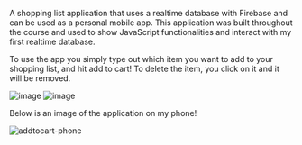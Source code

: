 A shopping list application that uses a realtime database with Firebase and can be used as a personal mobile app. This application was built throughout the course and used to show JavaScript functionalities and interact with my first realtime database.

To use the app you simply type out which item you want to add to your shopping list, and hit add to cart! To delete the item, you click on it and it will be removed.

![image](https://github.com/NickGayda/Frontend-Career-Path/assets/54640052/a143fae6-a629-4df8-a907-ce6c6c39e07c) ![image](https://github.com/NickGayda/Frontend-Career-Path/assets/54640052/fc699bfa-bad0-495a-b207-4ef10e060a3f)

Below is an image of the application on my phone!

![addtocart-phone](https://github.com/NickGayda/Frontend-Career-Path/assets/54640052/245bfc94-a169-4738-89b2-01d919acd9d5)
